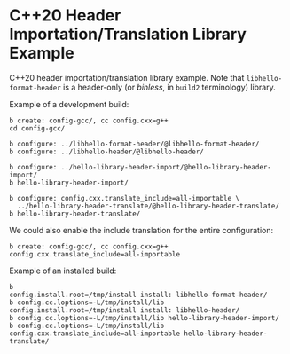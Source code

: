 # C++20 Header Importation/Translation Library Example

C++20 header importation/translation library example. Note that
`libhello-format-header` is a header-only (or *binless*, in `build2`
terminology) library.

Example of a development build:

```
b create: config-gcc/, cc config.cxx=g++
cd config-gcc/

b configure: ../libhello-format-header/@libhello-format-header/
b configure: ../libhello-header/@libhello-header/

b configure: ../hello-library-header-import/@hello-library-header-import/
b hello-library-header-import/

b configure: config.cxx.translate_include=all-importable \
  ../hello-library-header-translate/@hello-library-header-translate/
b hello-library-header-translate/
```

We could also enable the include translation for the entire configuration:

```
b create: config-gcc/, cc config.cxx=g++ config.cxx.translate_include=all-importable
```

Example of an installed build:

```
b                                       config.install.root=/tmp/install install: libhello-format-header/
b config.cc.loptions=-L/tmp/install/lib config.install.root=/tmp/install install: libhello-header/
b config.cc.loptions=-L/tmp/install/lib hello-library-header-import/
b config.cc.loptions=-L/tmp/install/lib config.cxx.translate_include=all-importable hello-library-header-translate/
```
